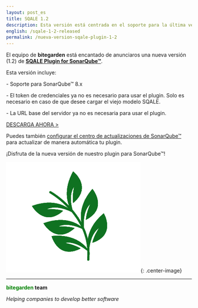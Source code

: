 ```yaml
---
layout: post_es
title: SQALE 1.2 
description: Esta versión está centrada en el soporte para la última versión de SonarQube™ (8.x) y otras mejoras internas.
english: /sqale-1-2-released
permalink: /nueva-version-sqale-plugin-1-2
---
```


El equipo de **bitegarden** está encantado de anunciaros una nueva versión (1.2) de [**SQALE Plugin for SonarQube™**](https://www.bitegarden.com/es/sonarqube-sqale). 

Esta versión incluye:

\- Soporte para SonarQube&trade; 8.x

\- El token de credenciales ya no es necesario para usar el plugin. Solo es necesario en caso de que desee cargar el viejo modelo SQALE.

\- La URL base del servidor ya no es necesaria para usar el plugin.

<a href="/es/sonarqube-sqale-trial-form" class="btn btn-primary btn-call-to-action fancybox">DESCARGA AHORA ></a>

Puedes también [configurar el centro de actualizaciones de SonarQube&trade;](/es/downloads/#update-center) para actualizar de manera automática tu plugin. 

¡Disfruta de la nueva versión de nuestro plugin para SonarQube™!


![sqale-logo](/img/portfolio/sonarqube-sqale.png){: .center-image}

---
**<span style="color: green">bitegarden</span> team**

_Helping companies to develop better software_
